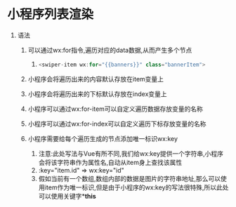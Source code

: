 # 小程序列表渲染

1. 语法

   1. 可以通过wx:for指令,遍历对应的data数据,从而产生多个节点

      1. ```js
         <swiper-item wx:for="{{banners}}" class="bannerItem">
         ```

   2. 小程序会将遍历出来的内容默认存放在item变量上

   3. 小程序会将遍历出来的下标默认存放在index变量上

   4. 小程序可以通过wx:for-item可以自定义遍历数据存放变量的名称

   5. 小程序可以通过wx:for-index可以自定义遍历下标存放变量的名称

   6. 小程序需要给每个遍历生成的节点添加唯一标识wx:key

      1. 注意:此处写法与Vue有所不同,我们给wx:key提供一个字符串,小程序会将该字符串作为属性名,自动从item身上查找该属性
      2. :key="item.id" => wx:key="id"
      3. 假如当前有一个数组,数组内部的数据是图片的字符串地址,那么可以使用item作为唯一标识,但是由于小程序的wx:key的写法很特殊,所以此处可以使用关键字***this**

